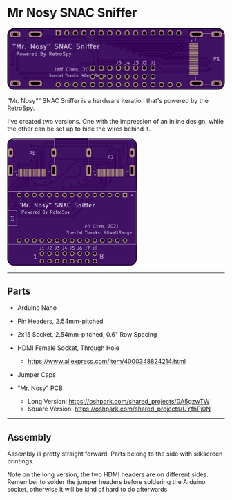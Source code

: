 # Mr Nosy SNAC Sniffer

<img src="./Pics/long.png">

”Mr. Nosy“” SNAC Sniffer is a hardware iteration that's powered by the [RetroSpy](https://github.com/retrospy/RetroSpy).

I've created two versions. One with the impression of an inline design, while the other can be set up to hide the wires behind it.

<img src="./Pics/square.png" width=300>

-------------
## Parts

- Arduino Nano

- Pin Headers, 2.54mm-pitched

- 2x15 Socket, 2.54mm-pitched, 0.6" Row Spacing

- HDMI Female Socket, Through Hole
  - https://www.aliexpress.com/item/4000348824214.html

- Jumper Caps

- "Mr. Nosy" PCB
  - Long Version: https://oshpark.com/shared_projects/0A5gzwTW
  - Square Version: https://oshpark.com/shared_projects/UYfhPj0N

-------------

## Assembly

Assembly is pretty straight forward. Parts belong to the side with silkscreen printings.

Note on the long version, the two HDMI headers are on different sides. Remember to solder the jumper headers before soldering the Arduino socket, otherwise it will be kind of hard to do afterwards.
